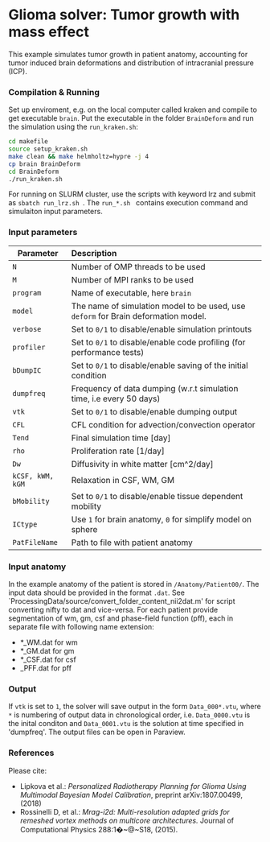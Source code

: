 # Glioma solver: Tumor growth with mass effect
This example simulates tumor growth in patient anatomy, accounting for tumor induced brain deformations and distribution of intracranial pressure (ICP).

### Compilation & Running
Set up enviroment, e.g. on the local computer called kraken and compile to get executable ```brain```. Put the executable in the folder ```BrainDeform``` and run the simulation using the ```run_kraken.sh```:
```sh
cd makefile
source setup_kraken.sh
make clean && make helmholtz=hypre -j 4
cp brain BrainDeform 
cd BrainDeform
./run_kraken.sh
```
For running on SLURM cluster, use the scripts with keyword lrz and submit as  ```sbatch run_lrz.sh ```. The  ```run_*.sh ``` contains execution command and simulaiton input parameters.

### Input parameters

| Parameter        | Description     |
| ------------- |:-----------------|
| `N`  | Number of OMP threads to be used|
| `M`  | Number of MPI ranks to be used|
| `program`   | Name of executable, here `brain` |
| `model`   | The name of simulation model to be used, use `deform` for Brain deformation model. |
| `verbose`   | Set to `0/1` to disable/enable simulation printouts |
| `profiler`   | Set to `0/1` to disable/enable code profiling (for performance tests) |
| `bDumpIC`   | Set to `0/1` to disable/enable saving of the initial condition |
| `dumpfreq`   | Frequency of data dumping (w.r.t simulation time, i.e every 50 days) |
| `vtk`   | Set to `0/1` to disable/enable dumping output |
| `CFL`   | CFL condition for advection/convection operator |
| `Tend`  | Final simulation time [day] |
| `rho`   | Proliferation rate [1/day] |
| `Dw`    | Diffusivity in white matter [cm^2/day] |
| `kCSF, kWM, kGM`   | Relaxation in CSF, WM, GM |
| `bMobility`   | Set to `0/1` to disable/enable tissue dependent mobility |
| `ICtype`   | Use `1` for brain anatomy, `0` for simplify model on sphere |
| `PatFileName`   | Path to file with patient anatomy |

### Input anatomy
In the example anatomy of the patient is stored in `/Anatomy/Patient00/`. The input data should be provided in the format `.dat`. See `ProcessingData/source/convert_folder_content_nii2dat.m' for script converting nifty to dat and vice-versa. For each patient provide segmentation of wm, gm, csf and phase-field function (pff), each in separate file with following name extension:
* *_WM.dat for wm
* *_GM.dat for gm
* *_CSF.dat for csf
* _PFF.dat for pff

 
### Output
If `vtk` is set to `1`, the solver will save output in the form `Data_000*.vtu`, where `*` is numbering of output data in chronological order, i.e. `Data_0000.vtu` is the inital conditon and `Data_0001.vtu` is the solution at time specified in 'dumpfreq'. The output files can be open in Paraview.

### References
Please cite:
* Lipkova et al.: *Personalized Radiotherapy Planning for Glioma Using Multimodal Bayesian Model Calibration*, preprint arXiv:1807.00499, (2018)
* Rossinelli D, et al.: *Mrag-i2d: Multi-resolution adapted grids for remeshed vortex methods on multicore architectures.* Journal of Computational Physics 288:1�~@~S18, (2015).







